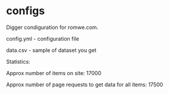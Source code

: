 # configs
Digger condiguration for romwe.com. 

config.yml - configuration file

data.csv - sample of dataset you get

Statistics:

Approx number of items on site: 17000

Approx number of page requests to get data for all items: 17500
